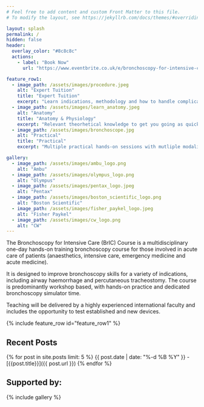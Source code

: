 ```yaml
---
# Feel free to add content and custom Front Matter to this file.
# To modify the layout, see https://jekyllrb.com/docs/themes/#overriding-theme-defaults

layout: splash
permalink: /
hidden: false
header:
  overlay_color: "#8c8c8c"
  actions:
    - label: "Book Now"
      url: "https://www.eventbrite.co.uk/e/bronchoscopy-for-intensive-care-bric-course-tickets-35202715269"

feature_row1:
  - image_path: /assets/images/procedure.jpeg
    alt: "Expert Tuition"
    title: "Expert Tuition"
    excerpt: "Learn indications, methodology and how to handle complications from experts in the field"
  - image_path: /assets/images/learn_anatomy.jpeg
    alt: "Anatomy"
    title: "Anatomy & Physiology"
    excerpt: "Relevant theorhetical knowledge to get you going as quickly as possible"
  - image_path: /assets/images/bronchoscope.jpg
    alt: "Practical"
    title: "Practical"
    excerpt: "Multiple practical hands-on sessions with mutliple modalities to practice under expert tuition and advice"

gallery:
  - image_path: /assets/images/ambu_logo.png
    alt: "Ambu"
  - image_path: /assets/images/olympus_logo.png
    alt: "Olympus"
  - image_path: /assets/images/pentax_logo.jpeg
    alt: "Pentax"
  - image_path: /assets/images/boston_scientific_logo.png
    alt: "Boston Scientific"
  - image_path: /assets/images/fisher_paykel_logo.jpeg
    alt: "Fisher Paykel"
  - image_path: /assets/images/cw_logo.png
    alt: "CW"
---
```


The Bronchoscopy for Intensive Care (BrIC) Course is a multidisciplinary one-day hands-on training bronchoscopy course for those involved in acute care of patients (anaesthetics, intensive care, emergency medicine and acute medicine).  

It is designed to improve bronchoscopy skills for a variety of indications, including airway haemorrhage and percutaneous tracheostomy.  The course is predominantly workshop based, with hands-on practice and dedicated bronchoscopy simulator time.  

Teaching will be delivered by a highly experienced international faculty and includes the opportunity to test established and new devices.

{% include feature_row id="feature_row1" %}

## Recent Posts
{% for post in site.posts limit: 5 %}
  {{ post.date | date: "%-d %B %Y" }} - [{{post.title}}]({{ post.url }})
{% endfor %}

## Supported by:
{% include gallery %}


